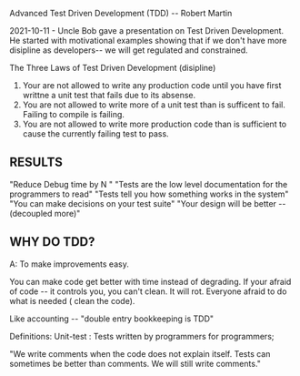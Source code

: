 Advanced Test Driven Development (TDD) -- Robert Martin

2021-10-11 - Uncle Bob gave a presentation on Test Driven Development. He started with motivational examples showing that if we don't have more disipline as developers-- we will get regulated and constrained.


The Three Laws of Test Driven Development (disipline) 

1) Your are not allowed to write any production code until you have first writtne a unit test that fails due to its absense.
2) You are not allowed to write more of a unit test than is sufficent to fail.  Failing to compile is failing.
3) You are not allowed to write more production code than is sufficient to cause the currently failing test to pass.


RESULTS
---------------------
"Reduce Debug time by N "
"Tests are the low level documentation for the programmers to read"
"Tests tell you how something works in the system"
"You can make decisions on your test suite"
"Your design will be better -- (decoupled more)"

WHY DO TDD?
----------------
A:  To make improvements easy.

You can make code get better with time instead of degrading.
If your afraid of code -- it controls you, you can't clean.  It will rot.
Everyone afraid to do what is needed ( clean the code).

Like accounting -- "double entry bookkeeping is TDD"


Definitions:
Unit-test :   Tests written by programmers for programmers;

"We write comments when the code does not explain itself.  Tests can sometimes be better than comments. We will still write comments."  



